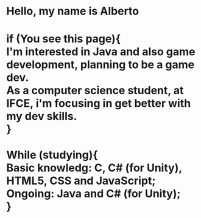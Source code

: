 <h1>Hello, my name is Alberto<h1>
  
  if (You see this page){<br/>
  I'm interested in Java and also game development, planning to be a game dev.<br>
  As a computer science student, at IFCE, i'm focusing in get better with my dev skills.<br/>
  }<br/>
  <br/>
  While (studying){<br/>
  Basic knowledg: C, C# (for Unity), HTML5, CSS and JavaScript;<br/>
  Ongoing: Java and C# (for Unity);<br/>
  }<br/>
  
<!---
Jose-Alberto-Rodrigues-Neto/Jose-Alberto-Rodrigues-Neto is a ✨ special ✨ repository because its `README.md` (this file) appears on your GitHub profile.
You can click the Preview link to take a look at your changes.
--->

